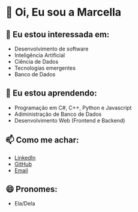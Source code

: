 # 👋 Oi, Eu sou a Marcella

## 👀 Eu estou interessada em:
- Desenvolvimento de software
- Inteligência Artificial
- Ciência de Dados
- Tecnologias emergentes
- Banco de Dados

## 🌱 Eu estou aprendendo:
- Programação em C#, C++, Python e Javascript
- Adiministração de Banco de Dados
- Desenvolvimento Web (Frontend e Backend)

## 📫 Como me achar:
- [LinkedIn](https://www.linkedin.com/me?trk=p_mwlite_feed-secondary_nav)
- [GitHub](https://github.com/marcellazx)
- [Email](marcella.ribeiro2005@gmail.com)

## 😄 Pronomes:
- Ela/Dela
